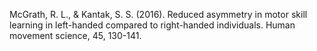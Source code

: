 
McGrath, R. L., & Kantak, S. S. (2016). Reduced asymmetry in motor skill learning in left-handed compared to right-handed individuals. Human movement science, 45, 130-141.